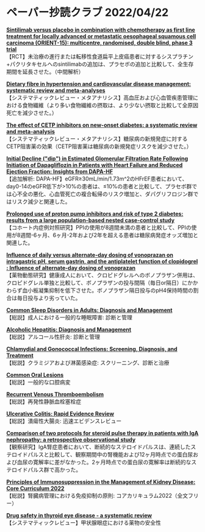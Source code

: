 # ペーパー抄読クラブ 2022/04/22

[**Sintilimab versus placebo in combination with chemotherapy as first line treatment for locally advanced or metastatic oesophageal squamous cell carcinoma (ORIENT-15): multicentre, randomised, double blind, phase 3 trial**](https://pubmed.ncbi.nlm.nih.gov/35440464/)  
【RCT】未治療の進行または転移性食道扁平上皮癌患者に対するシスプラチン+パクリタキセルへのsintilimabの追加は、プラセボの追加と比較して、全生存期間を延長させた。（中間解析）

[**Dietary fibre in hypertension and cardiovascular disease management: systematic review and meta-analyses**](https://pubmed.ncbi.nlm.nih.gov/35449060/)  
【システマティックレビュー・メタアナリシス】高血圧および心血管疾患管理における食物繊維（より多い食物繊維の摂取は、より少ない摂取と比較して全原因死亡を減少させた。）

[**The effect of CETP inhibitors on new-onset diabetes: a systematic review and meta-analysis**](https://pubmed.ncbi.nlm.nih.gov/35441656/)  
【システマティックレビュー・メタアナリシス】糖尿病の新規発症に対するCETP阻害薬の効果（CETP阻害薬は糖尿病の新規発症リスクを減少させた。）

[**Initial Decline ("dip") in Estimated Glomerular Filtration Rate Following Initiation of Dapagliflozin in Patients with Heart Failure and Reduced Ejection Fraction: Insights from DAPA-HF**](https://pubmed.ncbi.nlm.nih.gov/35442064/)  
【追加解析: DAPA-HF】eGFR≥30mL/min/1.73m^2のHFrEF患者において、day0-14のeGFR低下が>10%の患者は、≤10%の患者と比較して、プラセボ群では心不全の悪化、心血管死亡の複合転帰のリスク増加と、ダパグリフロジン群ではリスク減少と関連した。

[**Prolonged use of proton pump inhibitors and risk of type 2 diabetes: results from a large population-based nested case-control study**](https://pubmed.ncbi.nlm.nih.gov/35428888/)  
【コホート内症例対照研究】PPIの使用が8週間未満の患者と比較して、PPIの使用が8週間-6ヶ月、6ヶ月-2年および2年を超える患者は糖尿病発症オッズ増加と関連した。

[**Influence of daily versus alternate-day dosing of vonoprazan on intragastric pH, serum gastrin, and the antiplatelet function of clopidogrel : Influence of alternate-day dosing of vonoprazan**](https://pubmed.ncbi.nlm.nih.gov/35445847/)  
【薬物動態研究】健康成人において、クロピドグレルへのボノプラザン併用は、クロピドグレル単独と比較して、ボノプラザンの投与間隔（毎日or隔日）にかかわらず血小板凝集抑制を低下させた。ボノプラザン隔日投与のpH4保持時間の割合は毎日投与より劣っていた。

[**Common Sleep Disorders in Adults: Diagnosis and Management**](https://pubmed.ncbi.nlm.nih.gov/35426627/)  
【総説】成人における一般的な睡眠障害: 診断と管理

[**Alcoholic Hepatitis: Diagnosis and Management**](https://pubmed.ncbi.nlm.nih.gov/35426628/)  
【総説】アルコール性肝炎: 診断と管理

[**Chlamydial and Gonococcal Infections: Screening, Diagnosis, and Treatment**](https://pubmed.ncbi.nlm.nih.gov/35426632/)  
【総説】クラミジアおよび淋菌感染症: スクリーニング、診断と治療

[**Common Oral Lesions**](https://pubmed.ncbi.nlm.nih.gov/35426641/)  
【総説】一般的な口腔病変

[**Recurrent Venous Thromboembolism**](https://pubmed.ncbi.nlm.nih.gov/35426644/)  
【総説】再発性静脈血栓塞栓症

[**Ulcerative Colitis: Rapid Evidence Review**](https://pubmed.ncbi.nlm.nih.gov/35426646/)  
【総説】潰瘍性大腸炎: 迅速エビデンスレビュー

[**Comparison of two protocols for steroid pulse therapy in patients with IgA nephropathy: a retrospective observational study**](https://pubmed.ncbi.nlm.nih.gov/35436909/)  
【観察研究】IgA腎症患者において、断続的なステロイドパルスは、連続したステロイドパルスと比較して、観察期間中の腎機能および12ヶ月時点での蛋白尿および血尿の寛解率に差がなかった。2ヶ月時点での蛋白尿の寛解率は断続的なステロイドパルス群で高かった。

[**Principles of Immunosuppression in the Management of Kidney Disease: Core Curriculum 2022**](https://pubmed.ncbi.nlm.nih.gov/35440396/)  
【総説】腎臓病管理における免疫抑制の原則: コアカリキュラム2022（全文フリー）

[**Drug safety in thyroid eye disease - a systematic review**](https://pubmed.ncbi.nlm.nih.gov/35447047/)  
【システマティックレビュー】甲状腺眼症における薬物の安全性
